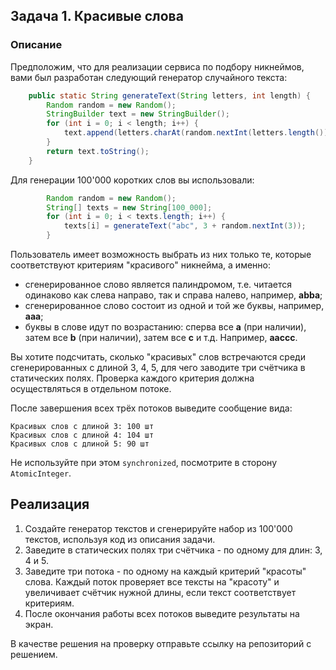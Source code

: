 ## Задача 1. Красивые слова

### Описание
Предположим, что для реализации сервиса по подбору никнеймов, вами был разработан следующий генератор случайного текста:
```java
    public static String generateText(String letters, int length) {
        Random random = new Random();
        StringBuilder text = new StringBuilder();
        for (int i = 0; i < length; i++) {
            text.append(letters.charAt(random.nextInt(letters.length())));
        }
        return text.toString();
    }
```
Для генерации 100'000 коротких слов вы использовали:
```java
        Random random = new Random();
        String[] texts = new String[100_000];
        for (int i = 0; i < texts.length; i++) {
            texts[i] = generateText("abc", 3 + random.nextInt(3));
        }
```

Пользователь имеет возможность выбрать из них только те, которые соответствуют критериям "красивого" никнейма, а именно:
* сгенерированное слово является палиндромом, т.е. читается одинаково как слева направо, так и справа налево, например, **abba**;
* сгенерированное слово состоит из одной и той же буквы, например, **aaa**;
* буквы в слове идут по возрастанию: сперва все **a** (при наличии), затем все **b** (при наличии), затем все **c** и т.д. Например, **aaccc**.

Вы хотите подсчитать, сколько "красивых" слов встречаются среди сгенерированных с длиной 3, 4, 5, для чего заводите три счётчика в статических полях. 
Проверка каждого критерия должна осуществляться в отдельном потоке. 

После завершения всех трёх потоков выведите сообщение вида:
```text
Красивых слов с длиной 3: 100 шт
Красивых слов с длиной 4: 104 шт
Красивых слов с длиной 5: 90 шт
```
Не используйте при этом `synchronized`, посмотрите в сторону `AtomicInteger`.

## Реализация
1. Создайте генератор текстов и сгенерируйте набор из 100'000 текстов, используя код из описания задачи.
2. Заведите в статических полях три счётчика - по одному для длин: 3, 4 и 5.
3. Заведите три потока - по одному на каждый критерий "красоты" слова. Каждый поток проверяет все тексты на "красоту" и увеличивает счётчик нужной длины, если текст соответствует критериям.
4. После окончания работы всех потоков выведите результаты на экран.

В качестве решения на проверку отправьте ссылку на репозиторий с решением.
